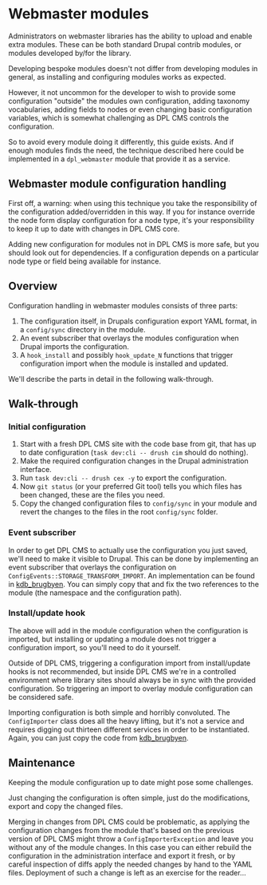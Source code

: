 # Webmaster modules

Administrators on webmaster libraries has the ability to upload and
enable extra modules. These can be both standard Drupal contrib
modules, or modules developed by/for the library.

Developing bespoke modules doesn't not differ from developing modules
in general, as installing and configuring modules works as expected.

However, it not uncommon for the developer to wish to provide some
configuration "outside" the modules own configuration, adding taxonomy
vocabularies, adding fields to nodes or even changing basic
configuration variables, which is somewhat challenging as DPL CMS
controls the configuration.

So to avoid every module doing it differently, this guide exists. And
if enough modules finds the need, the technique described here could
be implemented in a `dpl_webmaster` module that provide it as a
service.

## Webmaster module configuration handling

First off, a warning: when using this technique you take the
responsibility of the configuration added/overridden in this way. If
you for instance override the node form display configuration for a
node type, it's your responsibility to keep it up to date with changes
in DPL CMS core.

Adding new configuration for modules not in DPL CMS is more safe, but
you should look out for dependencies. If a configuration depends on a
particular node type or field being available for instance.

## Overview

Configuration handling in webmaster modules consists of three parts:

1. The configuration itself, in Drupals configuration export YAML
   format, in a `config/sync` directory in the module.
2. An event subscriber that overlays the modules configuration when
   Drupal imports the configuration.
3. A `hook_install` and possibly `hook_update_N` functions that
   trigger configuration import when the module is installed and
   updated.

We'll describe the parts in detail in the following walk-through.

## Walk-through

### Initial configuration

1. Start with a fresh DPL CMS site with the code base from git, that
   has up to date configuration (`task dev:cli -- drush cim` should do
   nothing).
2. Make the required configuration changes in the Drupal
   administration interface.
3. Run `task dev:cli -- drush cex -y` to export the configuration.
4. Now `git status` (or your preferred Git tool) tells you which files
   has been changed, these are the files you need.
5. Copy the changed configuration files to `config/sync` in your
   module and revert the changes to the files in the root
   `config/sync` folder.

### Event subscriber

In order to get DPL CMS to actually use the configuration you just
saved, we'll need to make it visible to Drupal. This can be done by
implementing an event subscriber that overlays the configuration on
`ConfigEvents::STORAGE_TRANSFORM_IMPORT`. An implementation can be
found in
[kdb_brugbyen](https://github.com/kdb/kdb_brugbyen/blob/main/src/EventSubscriber/OverlayConfigEventSubscriber.php).
You can simply copy that and fix the two references to the module (the
namespace and the configuration path).

### Install/update hook

The above will add in the module configuration when the configuration
is imported, but installing or updating a module does not trigger a
configuration import, so you'll need to do it yourself.

Outside of DPL CMS, triggering a configuration import from
install/update hooks is not recommended, but inside DPL CMS we're in a
controlled environment where library sites should always be in sync
with the provided configuration. So triggering an import to overlay
module configuration can be considered safe.

Importing configuration is both simple and horribly convoluted. The
`ConfigImporter` class does all the heavy lifting, but it's not a
service and requires digging out thirteen different services in order
to be instantiated. Again, you can just copy the code from
[kdb_brugbyen](https://github.com/kdb/kdb_brugbyen/blob/main/kdb_brugbyen.install).

## Maintenance

Keeping the module configuration up to date might pose some
challenges.

Just changing the configuration is often simple, just do the
modifications, export and copy the changed files.

Merging in changes from DPL CMS could be problematic, as applying the
configuration changes from the module that's based on the previous
version of DPL CMS might throw a `ConfigImporterException` and leave
you without any of the module changes. In this case you can either
rebuild the configuration in the administration interface and export
it fresh, or by careful inspection of diffs apply the needed changes
by hand to the YAML files. Deployment of such a change is left as an
exercise for the reader...

